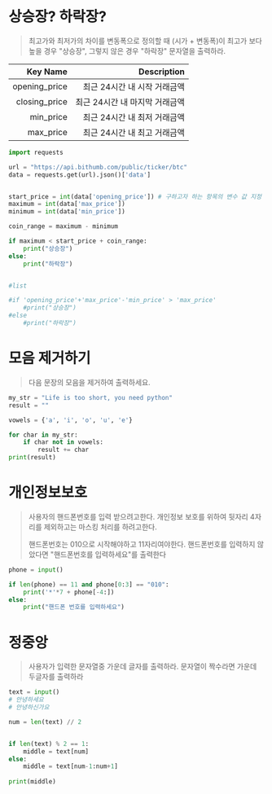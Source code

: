 # 상승장? 하락장?

> 최고가와 최저가의 차이를 변동폭으로 정의할 때 (시가 + 변동폭)이 최고가 보다 높을 경우 "상승장", 그렇지 않은 경우 "하락장" 문자열을 출력하라.

|      Key Name |                    Description |
| ------------: | -----------------------------: |
| opening_price |   최근 24시간 내 시작 거래금액 |
| closing_price | 최근 24시간 내 마지막 거래금액 |
|     min_price |   최근 24시간 내 최저 거래금액 |
|     max_price |   최근 24시간 내 최고 거래금액 |

```python
import requests

url = "https://api.bithumb.com/public/ticker/btc"
data = requests.get(url).json()['data']


start_price = int(data['opening_price']) # 구하고자 하는 항목의 변수 값 지정 및 정수화
maximum = int(data['max_price'])
minimum = int(data['min_price'])

coin_range = maximum - minimum

if maximum < start_price + coin_range:
    print("상승장")
else:
    print("하락장")


#list

#if 'opening_price'+'max_price'-'min_price' > 'max_price'
    #print("상승장")
#else
    #print("하락장")
```

# 모음 제거하기

> 다음 문장의 모음을 제거하여 출력하세요.



```python
my_str = "Life is too short, you need python"
result = ""

vowels = {'a', 'i', 'o', 'u', 'e'}

for char in my_str:
    if char not in vowels:
        result += char
print(result)
```

# 개인정보보호

> 사용자의 핸드폰번호를 입력 받으려고한다. 개인정보 보호를 위하여 뒷자리 4자리를 제외하고는 마스킹 처리를 하려고한다.
>
> 핸드폰번호는 010으로 시작해야하고 11자리여야한다. 핸드폰번호를 입력하지 않았다면 "핸드폰번호를 입력하세요"를 출력한다

```python
phone = input()

if len(phone) == 11 and phone[0:3] == "010":
    print('*'*7 + phone[-4:])
else:
    print("핸드폰 번호를 입력하세요")
```

# 정중앙

> 사용자가 입력한 문자열중 가운데 글자를 출력하라. 문자열이 짝수라면 가운데 두글자를 출력하라

```python
text = input()
# 안녕하세요
# 안녕하신가요

num = len(text) // 2


if len(text) % 2 == 1:
    middle = text[num]
else:
    middle = text[num-1:num+1]
    
print(middle)    
```